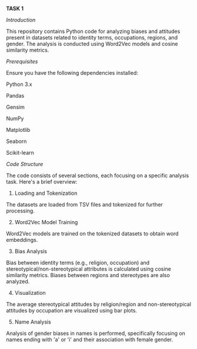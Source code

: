 **TASK 1**

_Introduction_

This repository contains Python code for analyzing biases and attitudes present in datasets related to identity terms, occupations, regions, and gender. The analysis is conducted using Word2Vec models and cosine similarity metrics.

_Prerequisites_

Ensure you have the following dependencies installed:

Python 3.x

Pandas

Gensim

NumPy

Matplotlib

Seaborn

Scikit-learn

_Code Structure_

The code consists of several sections, each focusing on a specific analysis task. Here's a brief overview:

1. Loading and Tokenization

The datasets are loaded from TSV files and tokenized for further processing.

2. Word2Vec Model Training

Word2Vec models are trained on the tokenized datasets to obtain word embeddings.

3. Bias Analysis

Bias between identity terms (e.g., religion, occupation) and stereotypical/non-stereotypical attributes is calculated using cosine similarity metrics.
Biases between regions and stereotypes are also analyzed.

4. Visualization

The average stereotypical attitudes by religion/region and non-stereotypical attitudes by occupation are visualized using bar plots.

5. Name Analysis

Analysis of gender biases in names is performed, specifically focusing on names ending with 'a' or 'i' and their association with female gender.
